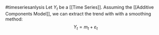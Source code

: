 #timeseriesanlysis 
Let $Y_{t}$ be a [[Time Series]]. Assuming the [[Additive Components Model]], we can extract the trend with with a smoothing method:
$$
Y_{t} = m_{t}+\varepsilon_{t}
$$
